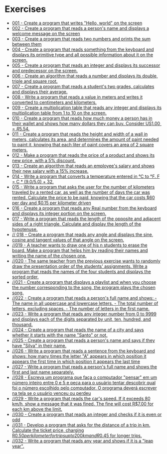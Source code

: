 
# Exercises

- [001 - Create a program that writes "Hello, world" on the screen](exercises/001.dart)
- [002 - Create a program that reads a person's name and displays a welcome message on the screen](exercises/002.dart)
- [003 - Create a program that reads two numbers and prints the sum between them](exercises/003.dart)
- [004 - Create a program that reads something from the keyboard and displays its primitive type and all possible information about it on the screen.](exercises/004.dart)
- [005 - Create a program that reads an integer and displays its successor and predecessor on the screen.](exercises/005.dart)
- [006 - Create an algorithm that reads a number and displays its double, triple and square root.](exercises/006.dart)
- [007 - Create a program that reads a student's two grades, calculates and displays their average.](exercises/007.dart)
- [008 - Write a program that reads a value in meters and writes it converted to centimeters and kilometers.](exercises/008.dart)
- [009 - Create a multiplication table that reads any integer and displays its multiplication table from 1 to 10 on the screen.](exercises/009.dart)
- [010 - Create a program that reads how much money a person has in their wallet and shows how many dollars they can buy. Consider US$1.00 = R$5.54.](exercises/010.dart)
- [011 - Create a program that reads the height and width of a wall in meters, calculates its area, and determines the amount of paint needed to paint it, knowing that each liter of paint covers an area of 2 square meters.](exercises/011.dart)
- [012 - Make a program that reads the price of a product and shows its new price, with a 5% discount.](exercises/012.dart)
- [013 - Create an algorithm that reads an employee's salary and shows their new salary with a 15% increase.](exercises/013.dart)
- [014 - Write a program that converts a temperature entered in °C to °F. F = C * (9.0/5.0) + 32.](exercises/014.dart)
- [015 - Write a program that asks the user for the number of kilometers traveled by a rented car, as well as the number of days the car was rented. Calculate the price to be paid, knowing that the car costs $60 per day and $0.15 per kilometer driven](exercises/015.dart)
- [016 - Create a program that reads any Real number from the keyboard and displays its integer portion on the screen.](exercises/016.dart)
- [017 -  Write a program that reads the length of the opposite and adjacent sides of a right triangle. Calculate and display the length of the hypotenuse.](exercises/017.dart)
- [// 018 - Create a program that reads any angle and displays the sine, cosine and tangent values of that angle on the screen.](exercises/018.dart)
- [//019 - A teacher wants to draw one of his n students to erase the board. Make a program that helps him by reading their names and writing the name of the chosen one.](exercises/019.dart)
- [//020 - The same teacher from the previous exercise wants to randomly draw the presentation order of the students' assignments. Write a program that reads the names of the four students and displays the sorted order.](exercises/020.dart) 
- [//021 - Create a program that displays a playlist and when you choose the number corresponding to the song, the program plays the chosen song.](exercises/021.dart) 
- [//022 - Create a program that reads a person's full name and shows: - The name in all uppercase and lowercase letters. - The total number of letters, excluding spaces. - The number of letters in the first name.](exercises/022.dart) 
- [//023 - Write a program that reads any integer number from 0 to 9999 and displays each of the digits separated by unit, ten, hundred, and thousand.](exercises/023.dart) 
- [//024 - Create a program that reads the name of a city and says whether it starts with the name "Santo" or not.](exercises/024.dart) 
- [//025 - Create a program that reads a person's name and says if they have "Silva" in their name.](exercises/025.dart) 
- [//026 - Write a program that reads a sentence from the keyboard and shows: how many times the letter "A" appears in which position it appears the first time in which position it appears the last time](exercises/026.dart) 
- [//027 - Write a program that reads a person's full name and shows the first and last name separately.](exercises/027.dart) 
- [//028 - Escreva um programa que faça o computador "pensar" em um número inteiro entre 0 e 5 e peça para o usuário tentar descobrir qual foi o número escolhido pelo computador. O programa deverá escrever na tela se o usuário venceu ou perdeu](exercises/028.dart) 
- [//029 - Write a program that reads the car's speed. If it exceeds 80 km/h, show a message that it was fined. The fine will cost R$7.00 for each km above the limit.](exercises/029.dart) 
- [//030 - Create a program that reads an integer and checks if it is even or odd](exercises/030.dart) 
- [//031 - Develop a program that asks for the distance of a trip in km. Calculate the ticket price, charging R$0.50 per kilometer for trips up to 200 km and R$0.45 for longer trips.](exercises/031.dart) 
- [//032 - Write a program that reads any year and shows if it is a "leap year".](exercises/032.dart) 